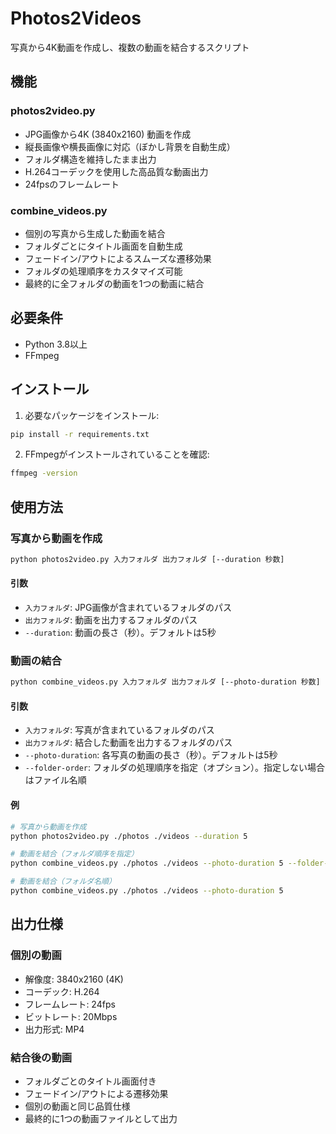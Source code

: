 # Photos2Videos

写真から4K動画を作成し、複数の動画を結合するスクリプト

## 機能

### photos2video.py
- JPG画像から4K (3840x2160) 動画を作成
- 縦長画像や横長画像に対応（ぼかし背景を自動生成）
- フォルダ構造を維持したまま出力
- H.264コーデックを使用した高品質な動画出力
- 24fpsのフレームレート

### combine_videos.py
- 個別の写真から生成した動画を結合
- フォルダごとにタイトル画面を自動生成
- フェードイン/アウトによるスムーズな遷移効果
- フォルダの処理順序をカスタマイズ可能
- 最終的に全フォルダの動画を1つの動画に結合

## 必要条件

- Python 3.8以上
- FFmpeg

## インストール

1. 必要なパッケージをインストール:
```bash
pip install -r requirements.txt
```

2. FFmpegがインストールされていることを確認:
```bash
ffmpeg -version
```

## 使用方法

### 写真から動画を作成

```bash
python photos2video.py 入力フォルダ 出力フォルダ [--duration 秒数]
```

#### 引数
- `入力フォルダ`: JPG画像が含まれているフォルダのパス
- `出力フォルダ`: 動画を出力するフォルダのパス
- `--duration`: 動画の長さ（秒）。デフォルトは5秒

### 動画の結合

```bash
python combine_videos.py 入力フォルダ 出力フォルダ [--photo-duration 秒数] [--folder-order フォルダ名1 フォルダ名2 ...]
```

#### 引数
- `入力フォルダ`: 写真が含まれているフォルダのパス
- `出力フォルダ`: 結合した動画を出力するフォルダのパス
- `--photo-duration`: 各写真の動画の長さ（秒）。デフォルトは5秒
- `--folder-order`: フォルダの処理順序を指定（オプション）。指定しない場合はファイル名順

#### 例
```bash
# 写真から動画を作成
python photos2video.py ./photos ./videos --duration 5

# 動画を結合（フォルダ順序を指定）
python combine_videos.py ./photos ./videos --photo-duration 5 --folder-order folder1 folder2 folder3

# 動画を結合（フォルダ名順）
python combine_videos.py ./photos ./videos --photo-duration 5
```

## 出力仕様

### 個別の動画
- 解像度: 3840x2160 (4K)
- コーデック: H.264
- フレームレート: 24fps
- ビットレート: 20Mbps
- 出力形式: MP4

### 結合後の動画
- フォルダごとのタイトル画面付き
- フェードイン/アウトによる遷移効果
- 個別の動画と同じ品質仕様
- 最終的に1つの動画ファイルとして出力